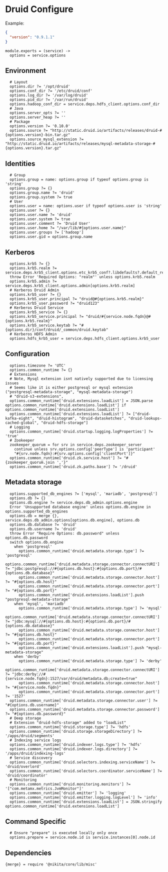 
# Druid Configure

Example:

```json
{
  "version": "0.9.1.1"
}
```

    module.exports = (service) ->
      options = service.options

## Environment

      # Layout
      options.dir ?= '/opt/druid'
      options.conf_dir ?= '/etc/druid/conf'
      options.log_dir ?= '/var/log/druid'
      options.pid_dir ?= '/var/run/druid'
      options.hadoop_conf_dir = service.deps.hdfs_client.options.conf_dir
      # Java
      options.server_opts ?= ''
      options.server_heap ?= ''
      # Package
      options.version ?= '0.10.0'
      options.source ?= "http://static.druid.io/artifacts/releases/druid-#{options.version}-bin.tar.gz"
      options.source_mysql_extension ?= "http://static.druid.io/artifacts/releases/mysql-metadata-storage-#{options.version}.tar.gz"

## Identities

      # Group
      options.group = name: options.group if typeof options.group is 'string'
      options.group ?= {}
      options.group.name ?= 'druid'
      options.group.system ?= true
      # User
      options.user = name: options.user if typeof options.user is 'string'
      options.user ?= {}
      options.user.name ?= 'druid'
      options.user.system ?= true
      options.user.comment ?= 'Druid User'
      options.user.home ?= "/var/lib/#{options.user.name}"
      options.user.groups ?= ['hadoop']
      options.user.gid = options.group.name

## Kerberos

      options.krb5 ?= {}
      options.krb5.realm ?= service.deps.krb5_client.options.etc_krb5_conf?.libdefaults?.default_realm
      throw Error 'Required Options: "realm"' unless options.krb5.realm
      options.krb5.admin ?= service.deps.krb5_client.options.admin[options.krb5.realm]
      # Kerberos Druid Admin
      options.krb5_user ?= {}
      options.krb5_user.principal ?= "druid@#{options.krb5.realm}"
      options.krb5_user.password ?= "druid123"
      # Kerberos Druid Service
      options.krb5_service ?= {}
      options.krb5_service.principal ?= "druid/#{service.node.fqdn}@#{options.krb5.realm}"
      options.krb5_service.keytab ?= "#{options.dir}/conf/druid/_common/druid.keytab"
      # Kerberos HDFS Admin
      options.hdfs_krb5_user = service.deps.hdfs_client.options.krb5_user

## Configuration

      options.timezone ?= 'UTC'
      options.common_runtime ?= {}
      # Extensions
      # Note, Mysql extension isnt natively supported due to licensing issues
      # Seems like it is either postgresql or mysql extension ("postgresql-metadata-storage", "mysql-metadata-storage")
      # "druid-s3-extensions",
      options.common_runtime['druid.extensions.loadList'] = JSON.parse options.common_runtime['druid.extensions.loadList'] if options.common_runtime['druid.extensions.loadList']
      options.common_runtime['druid.extensions.loadList'] ?= ["druid-kafka-eight", "druid-histogram", "druid-datasketches", "druid-lookups-cached-global", "druid-hdfs-storage"]
      # Logging
      options.common_runtime['druid.startup.logging.logProperties'] ?= 'true'
      # Zookeeper
      zookeeper_quorum = for srv in service.deps.zookeeper_server
        continue unless srv.options.config['peerType'] is 'participant'
        "#{srv.node.fqdn}:#{srv.options.config['clientPort']}"
      options.common_runtime['druid.zk.service.host'] ?= "#{zookeeper_quorum.join ','}"
      options.common_runtime['druid.zk.paths.base'] ?= '/druid'

## Metadata storage

      options.supported_db_engines ?= ['mysql', 'mariadb', 'postgresql']
      options.db ?= {}
      options.db.engine ?= service.deps.db_admin.options.engine
      Error 'Unsupported database engine' unless options.db.engine in options.supported_db_engines
      options.db = merge {}, service.deps.db_admin.options[options.db.engine], options.db
      options.db.database ?= 'druid'
      options.db.username ?= 'druid'
      throw Error "Require Options: db.password" unless options.db.password
      switch options.db.engine
        when 'postgresql'
          options.common_runtime['druid.metadata.storage.type'] ?= 'postgresql'
          options.common_runtime['druid.metadata.storage.connector.connectURI'] ?= "jdbc:postgresql://#{options.db.host}:#{options.db.port}/#{options.db.database}"
          options.common_runtime['druid.metadata.storage.connector.host'] ?= "#{options.db.host}"
          options.common_runtime['druid.metadata.storage.connector.port'] ?= "#{options.db.port}"
          options.common_runtime['druid.extensions.loadList'].push "postgresql-metadata-storage"
        when 'mysql', 'mariadb'
          options.common_runtime['druid.metadata.storage.type'] ?= 'mysql'
          options.common_runtime['druid.metadata.storage.connector.connectURI'] ?= "jdbc:mysql://#{options.db.host}:#{options.db.port}/#{options.db.database}"
          options.common_runtime['druid.metadata.storage.connector.host'] ?= "#{options.db.host}"
          options.common_runtime['druid.metadata.storage.connector.port'] ?= "#{options.db.port}"
          options.common_runtime['druid.extensions.loadList'].push "mysql-metadata-storage"
        when 'derby'
          options.common_runtime['druid.metadata.storage.type'] ?= 'derby'
          options.common_runtime['druid.metadata.storage.connector.connectURI'] ?= "jdbc:derby://#{service.node.fqdn}:1527/var/druid/metadata.db;create=true"
          options.common_runtime['druid.metadata.storage.connector.host'] ?= "#{service.node.fqdn}"
          options.common_runtime['druid.metadata.storage.connector.port'] ?= '1527'
      options.common_runtime['druid.metadata.storage.connector.user'] ?= "#{options.db.username}"
      options.common_runtime['druid.metadata.storage.connector.password'] ?= "#{options.db.password}"
      # Deep storage
      # Extension "druid-hdfs-storage" added to "loadList"
      options.common_runtime['druid.storage.type'] ?= 'hdfs'
      options.common_runtime['druid.storage.storageDirectory'] ?= '/apps/druid/segments'
      # Indexing service logs
      options.common_runtime['druid.indexer.logs.type'] ?= 'hdfs'
      options.common_runtime['druid.indexer.logs.directory'] ?= '/apps/druid/indexing-logs'
      # Service discovery
      options.common_runtime['druid.selectors.indexing.serviceName'] ?= 'druid/overlord'
      options.common_runtime['druid.selectors.coordinator.serviceName'] ?= 'druid/coordinator'
      # Monitoring
      options.common_runtime['druid.monitoring.monitors'] ?= '["com.metamx.metrics.JvmMonitor"]'
      options.common_runtime['druid.emitter'] ?= 'logging'
      options.common_runtime['druid.emitter.logging.logLevel'] ?= 'info'
      options.common_runtime['druid.extensions.loadList'] = JSON.stringify options.common_runtime['druid.extensions.loadList']

## Command Specific

      # Ensure "prepare" is executed locally only once
      options.prepare = service.node.id is service.instances[0].node.id

## Dependencies

    {merge} = require '@nikita/core/lib/misc'
